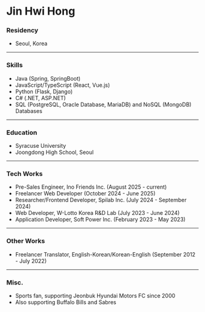 # Jin Hwi Hong

### Residency
- Seoul, Korea
  
---

### Skills
- Java (Spring, SpringBoot)
- JavaScript/TypeScript (React, Vue.js)
- Python (Flask, Django)
- C# (.NET, ASP.NET)
- SQL (PostgreSQL, Oracle Database, MariaDB) and NoSQL (MongoDB) Databases

---

### Education
- Syracuse University
- Joongdong High School, Seoul

---

### Tech Works
- Pre-Sales Engineer, Ino Friends Inc. (August 2025 - current)
- Freelancer Web Developer (October 2024 - June 2025)
- Researcher/Frontend Developer, Spilab Inc. (July 2024 - September 2024)
- Web Developer, W-Lotto Korea R&D Lab (July 2023 - June 2024)
- Application Developer, Soft Power Inc. (February 2023 - May 2023)

---

### Other Works
- Freelancer Translator, English-Korean/Korean-English (September 2012 - July 2022)

---

### Misc.
- Sports fan, supporting Jeonbuk Hyundai Motors FC since 2000
- Also supporting Buffalo Bills and Sabres


